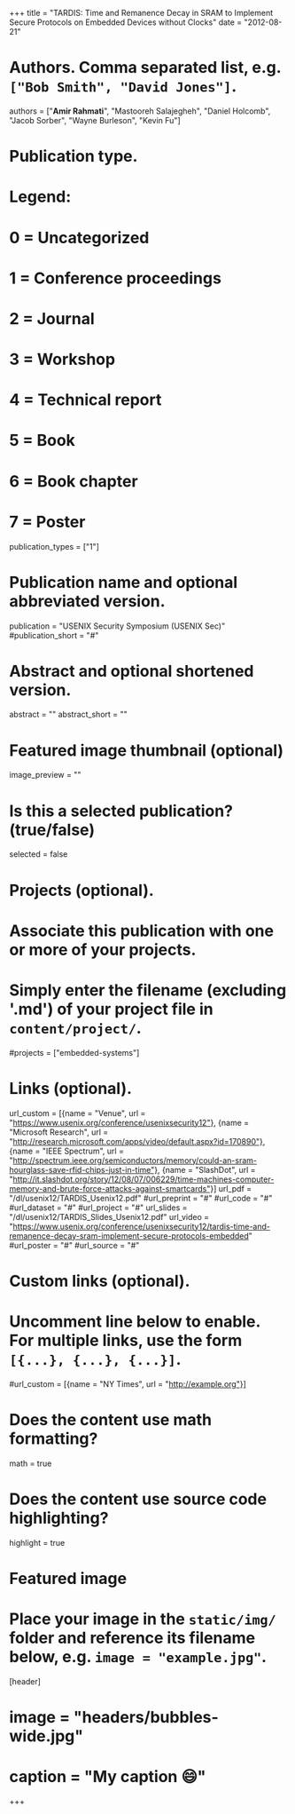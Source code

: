 +++
title = "TARDIS: Time and Remanence Decay in SRAM to Implement Secure Protocols on Embedded Devices without Clocks"
date = "2012-08-21"

# Authors. Comma separated list, e.g. `["Bob Smith", "David Jones"]`.
authors = ["**Amir Rahmati**", "Mastooreh Salajegheh", "Daniel Holcomb", "Jacob Sorber", "Wayne Burleson", "Kevin Fu"]

# Publication type.
# Legend:
# 0 = Uncategorized
# 1 = Conference proceedings
# 2 = Journal
# 3 = Workshop
# 4 = Technical report
# 5 = Book
# 6 = Book chapter
# 7 = Poster
publication_types = ["1"]

# Publication name and optional abbreviated version.
publication = "USENIX Security Symposium (USENIX Sec)"
#publication_short = "#"

# Abstract and optional shortened version.
abstract = ""
abstract_short = ""

# Featured image thumbnail (optional)
image_preview = ""

# Is this a selected publication? (true/false)
selected = false

# Projects (optional).
#   Associate this publication with one or more of your projects.
#   Simply enter the filename (excluding '.md') of your project file in `content/project/`.
#projects = ["embedded-systems"]

# Links (optional).
url_custom = [{name = "Venue", url = "https://www.usenix.org/conference/usenixsecurity12"},
{name = "Microsoft Research", url = "http://research.microsoft.com/apps/video/default.aspx?id=170890"},
{name = "IEEE Spectrum", url = "http://spectrum.ieee.org/semiconductors/memory/could-an-sram-hourglass-save-rfid-chips-just-in-time"},
{name = "SlashDot", url = "http://it.slashdot.org/story/12/08/07/006229/time-machines-computer-memory-and-brute-force-attacks-against-smartcards"}]
url_pdf = "/dl/usenix12/TARDIS_Usenix12.pdf"
#url_preprint = "#"
#url_code = "#"
#url_dataset = "#"
#url_project = "#"
url_slides = "/dl/usenix12/TARDIS_Slides_Usenix12.pdf"
url_video = "https://www.usenix.org/conference/usenixsecurity12/tardis-time-and-remanence-decay-sram-implement-secure-protocols-embedded"
#url_poster = "#"
#url_source = "#"

# Custom links (optional).
#   Uncomment line below to enable. For multiple links, use the form `[{...}, {...}, {...}]`.
#url_custom = [{name = "NY Times", url = "http://example.org"}]

# Does the content use math formatting?
math = true

# Does the content use source code highlighting?
highlight = true

# Featured image
# Place your image in the `static/img/` folder and reference its filename below, e.g. `image = "example.jpg"`.
[header]
# image = "headers/bubbles-wide.jpg"
# caption = "My caption :smile:"

+++
